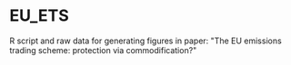 # EU_ETS
R script and raw data for generating figures in paper: "The EU emissions trading scheme: protection via commodification?"

